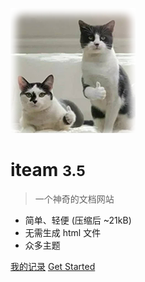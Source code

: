 <!-- _coverpage.md -->

![logo](_media/icon.png)

# iteam <small>3.5</small>

> 一个神奇的文档网站

- 简单、轻便 (压缩后 ~21kB)
- 无需生成 html 文件
- 众多主题

[我的记录](https://iteam123.gitee.io/iteam_word/#/docs/backend/0-mydocs-work/0-mydocs-work)
[Get Started](#iteam-blog)


